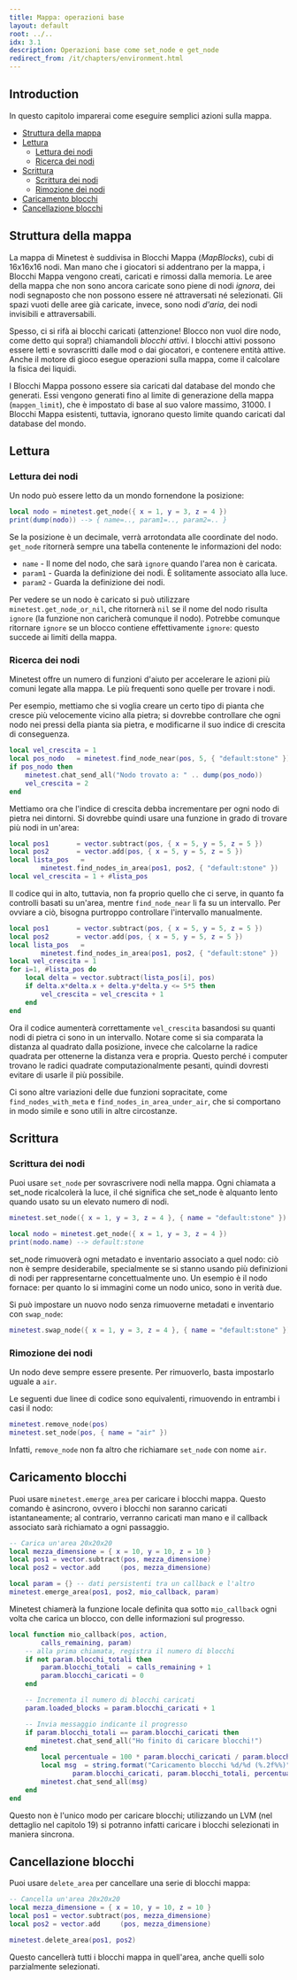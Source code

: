 ```yaml
---
title: Mappa: operazioni base 
layout: default
root: ../..
idx: 3.1
description: Operazioni base come set_node e get_node
redirect_from: /it/chapters/environment.html
---
```


## Introduction <!-- omit in toc -->

In questo capitolo imparerai come eseguire semplici azioni sulla mappa.

- [Struttura della mappa](#struttura-della-mappa)
- [Lettura](#lettura)
  - [Lettura dei nodi](#lettura-dei-nodi)
  - [Ricerca dei nodi](#ricerca-dei-nodi)
- [Scrittura](#scrittura)
  - [Scrittura dei nodi](#scrittura-dei-nodi)
  - [Rimozione dei nodi](#rimozione-dei-nodi)
- [Caricamento blocchi](#caricamento-blocchi)
- [Cancellazione blocchi](#cancellazione-blocchi)

## Struttura della mappa

La mappa di Minetest è suddivisa in Blocchi Mappa (*MapBlocks*), cubi di 16x16x16 nodi.
Man mano che i giocatori si addentrano per la mappa, i Blocchi Mappa vengono creati, caricati e rimossi dalla memoria.
Le aree della mappa che non sono ancora caricate sono piene di nodi *ignora*, dei nodi segnaposto che non possono
essere né attraversati né selezionati. Gli spazi vuoti delle aree già caricate, invece, sono nodi *d'aria*, dei
nodi invisibili e attraversabili.

Spesso, ci si rifà ai blocchi caricati (attenzione! Blocco non vuol dire nodo, come detto qui sopra!) chiamandoli *blocchi attivi*.
I blocchi attivi possono essere letti e sovrascritti dalle mod o dai giocatori, e contenere entità attive. 
Anche il motore di gioco esegue operazioni sulla mappa, come il calcolare la fisica dei liquidi.

I Blocchi Mappa possono essere sia caricati dal database del mondo che generati.
Essi vengono generati fino al limite di generazione della mappa (`mapgen_limit`), che è impostato di base al suo valore massimo, 31000.
I Blocchi Mappa esistenti, tuttavia, ignorano questo limite quando caricati dal database del mondo.

## Lettura

### Lettura dei nodi

Un nodo può essere letto da un mondo fornendone la posizione:

```lua
local nodo = minetest.get_node({ x = 1, y = 3, z = 4 })
print(dump(nodo)) --> { name=.., param1=.., param2=.. }
```

Se la posizione è un decimale, verrà arrotondata alle coordinate del nodo.
`get_node` ritornerà sempre una tabella contenente le informazioni del nodo:

* `name` - Il nome del nodo, che sarà `ignore` quando l'area non è caricata.
* `param1` - Guarda la definizione dei nodi. È solitamente associato alla luce.
* `param2` - Guarda la definizione dei nodi.

Per vedere se un nodo è caricato si può utilizzare `minetest.get_node_or_nil`, che ritornerà `nil` se il nome del nodo risulta `ignore`
(la funzione non caricherà comunque il nodo).
Potrebbe comunque ritornare `ignore` se un blocco contiene effettivamente `ignore`: questo succede ai limiti della mappa.

### Ricerca dei nodi

Minetest offre un numero di funzioni d'aiuto per accelerare le azioni più comuni legate alla mappa.
Le più frequenti sono quelle per trovare i nodi.

Per esempio, mettiamo che si voglia creare un certo tipo di pianta che cresce più velocemente vicino alla pietra;
si dovrebbe controllare che ogni nodo nei pressi della pianta sia pietra, e modificarne il suo indice di crescita di conseguenza.

```lua
local vel_crescita = 1
local pos_nodo   = minetest.find_node_near(pos, 5, { "default:stone" })
if pos_nodo then
    minetest.chat_send_all("Nodo trovato a: " .. dump(pos_nodo))
    vel_crescita = 2
end
```

Mettiamo ora che l'indice di crescita debba incrementare per ogni nodo di pietra nei dintorni.
Si dovrebbe quindi usare una funzione in grado di trovare più nodi in un'area:

```lua
local pos1       = vector.subtract(pos, { x = 5, y = 5, z = 5 })
local pos2       = vector.add(pos, { x = 5, y = 5, z = 5 })
local lista_pos   =
        minetest.find_nodes_in_area(pos1, pos2, { "default:stone" })
local vel_crescita = 1 + #lista_pos
```

Il codice qui in alto, tuttavia, non fa proprio quello che ci serve, in quanto fa controlli basati su un'area, mentre `find_node_near` li fa su un intervallo.
Per ovviare a ciò, bisogna purtroppo controllare l'intervallo manualmente.

```lua
local pos1       = vector.subtract(pos, { x = 5, y = 5, z = 5 })
local pos2       = vector.add(pos, { x = 5, y = 5, z = 5 })
local lista_pos   =
        minetest.find_nodes_in_area(pos1, pos2, { "default:stone" })
local vel_crescita = 1
for i=1, #lista_pos do
    local delta = vector.subtract(lista_pos[i], pos)
    if delta.x*delta.x + delta.y*delta.y <= 5*5 then
        vel_crescita = vel_crescita + 1
    end
end
```

Ora il codice aumenterà correttamente `vel_crescita` basandosi su quanti nodi di pietra ci sono in un intervallo.
Notare come si sia comparata la distanza al quadrato dalla posizione, invece che calcolarne la radice quadrata per ottenerne la distanza vera e propria.
Questo perché i computer trovano le radici quadrate computazionalmente pesanti, quindi dovresti evitare di usarle il più possibile.

Ci sono altre variazioni delle due funzioni sopracitate, come `find_nodes_with_meta` e `find_nodes_in_area_under_air`, che si comportano in modo simile e sono utili in altre circostanze.

## Scrittura

### Scrittura dei nodi

Puoi usare `set_node` per sovrascrivere nodi nella mappa.
Ogni chiamata a set_node ricalcolerà la luce, il ché significa che set_node è alquanto lento quando usato su un elevato numero di nodi.

```lua
minetest.set_node({ x = 1, y = 3, z = 4 }, { name = "default:stone" })

local nodo = minetest.get_node({ x = 1, y = 3, z = 4 })
print(nodo.name) --> default:stone
```

set_node rimuoverà ogni metadato e inventario associato a quel nodo: ciò non è sempre desiderabile, specialmente se si stanno usando
più definizioni di nodi per rappresentarne concettualmente uno. Un esempio è il nodo fornace: per quanto lo si immagini come un nodo unico,
sono in verità due.

Si può impostare un nuovo nodo senza rimuoverne metadati e inventario con `swap_node`:

```lua
minetest.swap_node({ x = 1, y = 3, z = 4 }, { name = "default:stone" })
```

### Rimozione dei nodi

Un nodo deve sempre essere presente. Per rimuoverlo, basta impostarlo uguale a `air`.

Le seguenti due linee di codice sono equivalenti, rimuovendo in entrambi i casi il nodo:

```lua
minetest.remove_node(pos)
minetest.set_node(pos, { name = "air" })
```

Infatti, `remove_node` non fa altro che richiamare `set_node` con nome `air`.

## Caricamento blocchi

Puoi usare `minetest.emerge_area` per caricare i blocchi mappa.
Questo comando è asincrono, ovvero i blocchi non saranno caricati istantaneamente; al contrario, verranno caricati man mano e il callback associato sarà richiamato a ogni passaggio.

```lua
-- Carica un'area 20x20x20
local mezza_dimensione = { x = 10, y = 10, z = 10 }
local pos1 = vector.subtract(pos, mezza_dimensione)
local pos2 = vector.add     (pos, mezza_dimensione)

local param = {} -- dati persistenti tra un callback e l'altro
minetest.emerge_area(pos1, pos2, mio_callback, param)
```

Minetest chiamerà la funzione locale definita qua sotto `mio_callback` ogni volta che carica un blocco, con delle informazioni sul progresso.

```lua
local function mio_callback(pos, action,
        calls_remaining, param)
    -- alla prima chiamata, registra il numero di blocchi
    if not param.blocchi_totali then
        param.blocchi_totali  = calls_remaining + 1
        param.blocchi_caricati = 0
    end

    -- Incrementa il numero di blocchi caricati
    param.loaded_blocks = param.blocchi_caricati + 1

    -- Invia messaggio indicante il progresso
    if param.blocchi_totali == param.blocchi_caricati then
        minetest.chat_send_all("Ho finito di caricare blocchi!")
    end
        local percentuale = 100 * param.blocchi_caricati / param.blocchi_totali
        local msg  = string.format("Caricamento blocchi %d/%d (%.2f%%)",
                param.blocchi_caricati, param.blocchi_totali, percentuale)
        minetest.chat_send_all(msg)
    end
end
```

Questo non è l'unico modo per caricare blocchi; utilizzando un LVM (nel dettaglio nel capitolo 19) si potranno infatti caricare i blocchi selezionati in maniera sincrona.

## Cancellazione blocchi

Puoi usare `delete_area` per cancellare una serie di blocchi mappa:

```lua
-- Cancella un'area 20x20x20
local mezza_dimensione = { x = 10, y = 10, z = 10 }
local pos1 = vector.subtract(pos, mezza_dimensione)
local pos2 = vector.add     (pos, mezza_dimensione)

minetest.delete_area(pos1, pos2)
```

Questo cancellerà tutti i blocchi mappa in quell'area, anche quelli solo parzialmente selezionati.
